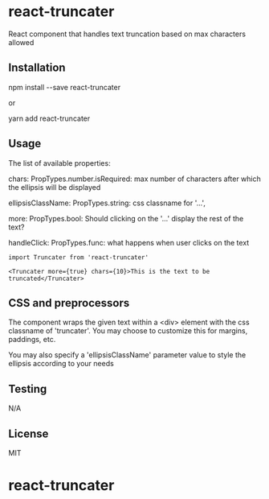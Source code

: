 # react-truncater

React component that handles text truncation based on max characters allowed

## Installation

npm install --save react-truncater

or

yarn add react-truncater

## Usage

The list of available properties:

chars: PropTypes.number.isRequired: max number of characters after which the ellipsis will be displayed

ellipsisClassName: PropTypes.string: css classname for '...',

more: PropTypes.bool: Should clicking on the '...' display the rest of the text?

handleClick: PropTypes.func: what happens when user clicks on the text

`import Truncater from 'react-truncater'`

`<Truncater more={true} chars={10}>This is the text to be truncated</Truncater>`

## CSS and preprocessors

The component wraps the given text within a &lt;div&gt; element
with the css classname of 'truncater'.  You may choose to customize this
for margins, paddings, etc.

You may also specify a 'ellipsisClassName' parameter value to style
the ellipsis according to your needs

## Testing

N/A

## License

MIT
# react-truncater
